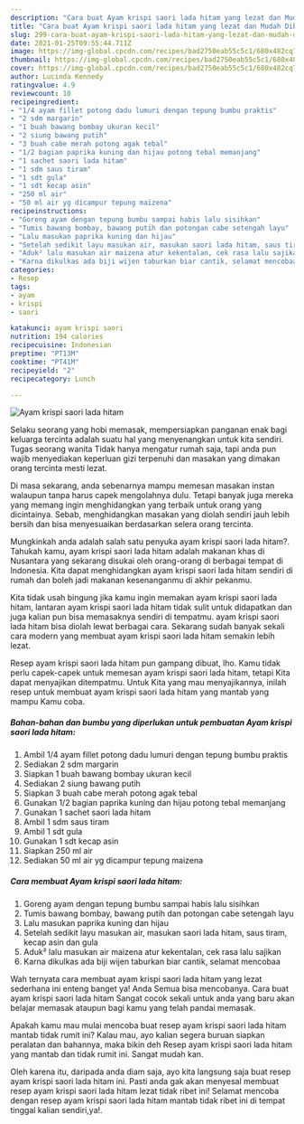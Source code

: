 ```yaml
---
description: "Cara buat Ayam krispi saori lada hitam yang lezat dan Mudah Dibuat"
title: "Cara buat Ayam krispi saori lada hitam yang lezat dan Mudah Dibuat"
slug: 299-cara-buat-ayam-krispi-saori-lada-hitam-yang-lezat-dan-mudah-dibuat
date: 2021-01-25T09:55:44.711Z
image: https://img-global.cpcdn.com/recipes/bad2750eab55c5c1/680x482cq70/ayam-krispi-saori-lada-hitam-foto-resep-utama.jpg
thumbnail: https://img-global.cpcdn.com/recipes/bad2750eab55c5c1/680x482cq70/ayam-krispi-saori-lada-hitam-foto-resep-utama.jpg
cover: https://img-global.cpcdn.com/recipes/bad2750eab55c5c1/680x482cq70/ayam-krispi-saori-lada-hitam-foto-resep-utama.jpg
author: Lucinda Kennedy
ratingvalue: 4.9
reviewcount: 10
recipeingredient:
- "1/4 ayam fillet potong dadu lumuri dengan tepung bumbu praktis"
- "2 sdm margarin"
- "1 buah bawang bombay ukuran kecil"
- "2 siung bawang putih"
- "3 buah cabe merah potong agak tebal"
- "1/2 bagian paprika kuning dan hijau potong tebal memanjang"
- "1 sachet saori lada hitam"
- "1 sdm saus tiram"
- "1 sdt gula"
- "1 sdt kecap asin"
- "250 ml air"
- "50 ml air yg dicampur tepung maizena"
recipeinstructions:
- "Goreng ayam dengan tepung bumbu sampai habis lalu sisihkan"
- "Tumis bawang bombay, bawang putih dan potongan cabe setengah layu"
- "Lalu masukan paprika kuning dan hijau"
- "Setelah sedikit layu masukan air, masukan saori lada hitam, saus tiram, kecap asin dan gula"
- "Aduk² lalu masukan air maizena atur kekentalan, cek rasa lalu sajikan"
- "Karna dikulkas ada biji wijen taburkan biar cantik, selamat mencobaa"
categories:
- Resep
tags:
- ayam
- krispi
- saori

katakunci: ayam krispi saori 
nutrition: 194 calories
recipecuisine: Indonesian
preptime: "PT13M"
cooktime: "PT41M"
recipeyield: "2"
recipecategory: Lunch

---
```



![Ayam krispi saori lada hitam](https://img-global.cpcdn.com/recipes/bad2750eab55c5c1/680x482cq70/ayam-krispi-saori-lada-hitam-foto-resep-utama.jpg)

Selaku seorang yang hobi memasak, mempersiapkan panganan enak bagi keluarga tercinta adalah suatu hal yang menyenangkan untuk kita sendiri. Tugas seorang  wanita Tidak hanya mengatur rumah saja, tapi anda pun wajib menyediakan keperluan gizi terpenuhi dan masakan yang dimakan orang tercinta mesti lezat.

Di masa  sekarang, anda sebenarnya mampu memesan masakan instan walaupun tanpa harus capek mengolahnya dulu. Tetapi banyak juga mereka yang memang ingin menghidangkan yang terbaik untuk orang yang dicintainya. Sebab, menghidangkan masakan yang diolah sendiri jauh lebih bersih dan bisa menyesuaikan berdasarkan selera orang tercinta. 



Mungkinkah anda adalah salah satu penyuka ayam krispi saori lada hitam?. Tahukah kamu, ayam krispi saori lada hitam adalah makanan khas di Nusantara yang sekarang disukai oleh orang-orang di berbagai tempat di Indonesia. Kita dapat menghidangkan ayam krispi saori lada hitam sendiri di rumah dan boleh jadi makanan kesenanganmu di akhir pekanmu.

Kita tidak usah bingung jika kamu ingin memakan ayam krispi saori lada hitam, lantaran ayam krispi saori lada hitam tidak sulit untuk didapatkan dan juga kalian pun bisa memasaknya sendiri di tempatmu. ayam krispi saori lada hitam bisa diolah lewat berbagai cara. Sekarang sudah banyak sekali cara modern yang membuat ayam krispi saori lada hitam semakin lebih lezat.

Resep ayam krispi saori lada hitam pun gampang dibuat, lho. Kamu tidak perlu capek-capek untuk memesan ayam krispi saori lada hitam, tetapi Kita dapat menyajikan ditempatmu. Untuk Kita yang mau menyajikannya, inilah resep untuk membuat ayam krispi saori lada hitam yang mantab yang mampu Kamu coba.

<!--inarticleads1-->

##### Bahan-bahan dan bumbu yang diperlukan untuk pembuatan Ayam krispi saori lada hitam:

1. Ambil 1/4 ayam fillet potong dadu lumuri dengan tepung bumbu praktis
1. Sediakan 2 sdm margarin
1. Siapkan 1 buah bawang bombay ukuran kecil
1. Sediakan 2 siung bawang putih
1. Siapkan 3 buah cabe merah potong agak tebal
1. Gunakan 1/2 bagian paprika kuning dan hijau potong tebal memanjang
1. Gunakan 1 sachet saori lada hitam
1. Ambil 1 sdm saus tiram
1. Ambil 1 sdt gula
1. Gunakan 1 sdt kecap asin
1. Siapkan 250 ml air
1. Sediakan 50 ml air yg dicampur tepung maizena




<!--inarticleads2-->

##### Cara membuat Ayam krispi saori lada hitam:

1. Goreng ayam dengan tepung bumbu sampai habis lalu sisihkan
1. Tumis bawang bombay, bawang putih dan potongan cabe setengah layu
1. Lalu masukan paprika kuning dan hijau
1. Setelah sedikit layu masukan air, masukan saori lada hitam, saus tiram, kecap asin dan gula
1. Aduk² lalu masukan air maizena atur kekentalan, cek rasa lalu sajikan
1. Karna dikulkas ada biji wijen taburkan biar cantik, selamat mencobaa




Wah ternyata cara membuat ayam krispi saori lada hitam yang lezat sederhana ini enteng banget ya! Anda Semua bisa mencobanya. Cara buat ayam krispi saori lada hitam Sangat cocok sekali untuk anda yang baru akan belajar memasak ataupun bagi kamu yang telah pandai memasak.

Apakah kamu mau mulai mencoba buat resep ayam krispi saori lada hitam mantab tidak rumit ini? Kalau mau, ayo kalian segera buruan siapkan peralatan dan bahannya, maka bikin deh Resep ayam krispi saori lada hitam yang mantab dan tidak rumit ini. Sangat mudah kan. 

Oleh karena itu, daripada anda diam saja, ayo kita langsung saja buat resep ayam krispi saori lada hitam ini. Pasti anda gak akan menyesal membuat resep ayam krispi saori lada hitam lezat tidak ribet ini! Selamat mencoba dengan resep ayam krispi saori lada hitam mantab tidak ribet ini di tempat tinggal kalian sendiri,ya!.

